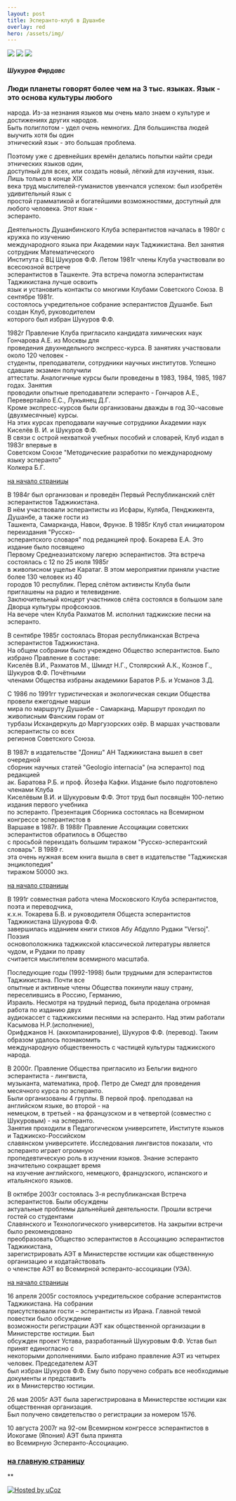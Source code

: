 ```yaml
---
layout: post
title: Эсперанто-клуб в Душанбе
overlay: red
hero: /assets/img/
---
```


[![](nofin.gif)](https://klassikpoez.boom.ru)
[![](nofin.gif)](https://klassikpoez.boom.ru)
[![](nofin.gif)](https://klassikpoez.boom.ru)


  

#### *Шукуров Фирдавс*

### Люди планеты говорят более чем на 3 тыс. языках. Язык - это основа культуры любого  
народа. Из-за незнания языков мы очень мало знаем о культуре и достижениях других народов.  
Быть полиглотом - удел очень немногих. Для большинства людей выучить хотя бы один  
этнический язык - это большая проблема.  
  
Поэтому уже с древнейших времён делались попытки найти среди этнических языков один,  
доступный для всех, или создать новый, лёгкий для изучения, язык. Лишь только в конце XIX  
века труд мыслителей-гуманистов увенчался успехом: был изобретён удивительный язык с  
простой грамматикой и богатейшими возможностями, доступный для любого человека. Этот язык -  
эсперанто.  
  
Деятельность Душанбинского Клуба эсперантистов началась в 1980г с кружка по изучению  
международного языка при Академии наук Таджикистана. Вел занятия сотрудник Математического  
Института с ВЦ Шукуров Ф.Ф. Летом 1981г члены Клуба участвовали во всесоюзной встрече  
эсперантистов в Ташкенте. Эта встреча помогла эсперантистам Таджикистана лучше освоить  
язык и установить контакты со многими Клубами Советского Союза. В сентябре 1981г.  
состоялось учредительное собрание эсперантистов Душанбе. Был создан Клуб, руководителем  
которого был избран Шукуров Ф.Ф.  
  
1982г Правление Клуба пригласило кандидата химических наук Гончарова А.Е. из Москвы для  
проведения двухнедельного экспресс-курса. В занятиях участвовали около 120 человек -  
студенты, преподаватели, сотрудники научных институтов. Успешно сдавшие экзамен получили  
аттестаты. Аналогичные курсы были проведены в 1983, 1984, 1985, 1987 годах. Занятия  
проводили опытные преподаватели эсперанто - Гончаров А.Е., Перевертайло Е.С., Лукьянец Д.Г.  
Кроме экспресс-курсов были организованы дважды в год 30-часовые (двухмесячные) курсы.  
На этих курсах преподавали научные сотрудники Академии наук Киселёв В. И. и Шукуров Ф.Ф.  
В связи с острой нехваткой учебных пособий и словарей, Клуб издал в 1983г впервые в  
Советском Союзе "Методические разработки по международному языку эсперанто"  
Колкера Б.Г.  
  
[на начало страницы](dusxklub.htm)  
  
В 1984г был организован и проведён Первый Республиканский слёт эсперантистов Таджикистана.  
В нём участвовали эсперантисты из Исфары, Куляба, Пенджикента, Душанбе, а также гости из  
Ташкента, Самарканда, Навои, Фрунзе. В 1985г Клуб стал инициатором переиздания "Русско-  
эсперантского словаря" под редакцией проф. Бокарева Е.А. Это издание было посвящено  
Первому Среднеазиатскому лагерю эсперантистов. Эта встреча состоялась с 12 по 25 июля 1985г  
в живописном ущелье Каратаг. В этом мероприятии приняли участие более 130 человек из 40  
городов 10 республик. Перед слётом активисты Клуба были приглашены на радио и телевидение.  
Заключительный концерт участников слёта состоялся в большом зале Дворца культуры профсоюзов.  
На вечере член Клуба Рахматов М. исполнил таджикские песни на эсперанто.  
  
В сентябре 1985г состоялась Вторая республиканская Встреча эсперантистов Таджикистана.  
На общем собрании было учреждено Общество эсперантистов. Было избрано Правление в составе:  
Киселёв В.И., Рахматов М., Шмидт Н.Г., Столярский А.К., Кознов Г., Шукуров Ф.Ф. Почётными  
членами Общества избраны академики Баратов Р.Б. и Усманов З.Д.  
  
С 1986 по 1991гг туристическая и экологическая секции Общества провели ежегодные марши  
мира по маршруту Душанбе - Самарканд. Маршрут проходил по живописным Фанским горам от  
турбазы Искандеркуль до Маргузорских озёр. В маршах участвовали эсперантисты со всех  
регионов Советского Союза.  
  
В 1987г в издательстве "Дониш" АН Таджикистана вышел в свет очередной  
сборник научных статей "Geologio internacia" (на эсперанто) под редакцией  
ак. Баратова Р.Б. и проф. Йозефа Кафки. Издание было подготовлено членами Клуба  
Киселёвым В.И. и Шукуровым Ф.Ф. Этот труд был посвящён 100-летию издания первого учебника  
по эсперанто. Презентация Сборника состоялась на Всемирном конгрессе эсперантистов в  
Варшаве в 1987г. В 1988г Правление Ассоциации советских эсперантистов обратилось в Общество  
с просьбой переиздать большим тиражом "Русско-эсперантский словарь". В 1989 г.  
эта очень нужная всем книга вышла в свет в издательстве "Таджикская энциклопедия"  
тиражом 50000 экз.  
  
[на начало страницы](dusxklub.htm)  
  
В 1991г совместная работа члена Московского Клуба эсперантистов, поэта и переводчика,  
к.х.н. Токарева Б.В. и руководителя Общеста эсперантистов Таджикистана Шукурова Ф.Ф.  
завершилась изданием книги стихов Абу Абдулло Рудаки "Versoj". Поэзия  
основоположника таджикской классической литературы является чудом, и Рудаки по праву  
считается мыслителем всемирного масштаба.  
  
Последующие годы (1992-1998) были трудными для эсперантистов Таджикистана. Почти все  
опытные и активные члены Общества покинули нашу страну, переселившись в Россию, Германию,  
Израиль. Несмотря на трудный период, была проделана огромная работа по изданию двух  
аудиокассет с таджикскими песнями на эсперанто. Над этим работали Касымова Н.Р.(исполнение),  
Орифджанов Н. (аккомпанирование), Шукуров Ф.Ф. (перевод). Таким образом удалось познакомить  
международную общественность с частицей культуры таджикского народа.  
  
В 2000г. Правление Общества пригласило из Бельгии видного эсперантиста - лингвиста,  
музыканта, математика, проф. Петро де Смедт для проведения месячного курса по эсперанто.  
Были организованы 4 группы. В первой проф. преподавал на английском языке, во второй - на  
немецком, в третьей - на французском и в четвертой (совместно с Шукуровым) - на эсперанто.  
Занятия проходили в Педагогическом университете, Институте языков и Таджикско-Российском  
славянском университете. Исследования лингвистов показали, что эсперанто играет огромную  
пропедевтическую роль в изучении языков. Знание эсперанто значительно сокращает время  
на изучение английского, немецкого, французского, испанского и итальянского языков.  
  
В октябре 2003г состоялась 3-я республиканская Встреча эсперантистов. Были обсуждены  
актуальные проблемы дальнейшей деятельности. Прошли встречи гостей со студентами  
Славянского и Технологического университетов. На закрытии встречи было рекомендовано  
преобразовать Общество эсперантистов в Ассоциацию эсперантистов Таджикистана,  
зарегистрировать АЭТ в Министерстве юстиции как общественную организацию и ходатайствовать  
о членстве АЭТ во Всемирной эсперанто-ассоциации (УЭА).  
  
[на начало страницы](dusxklub.htm)  
  
16 апреля 2005г состоялось учредительское собрание эсперантистов Таджикистана. На собрании  
присутствовали гости – эсперантисты из Ирана. Главной темой повестки было обсуждение  
возможности регистрации АЭТ как общественной организации в Министерстве юстиции. Был  
обсужден проект Устава, разработанный Шукуровым Ф.Ф. Устав был принят единогласно с  
некоторыми дополнениями. Было избрано правление АЭТ из четырех человек. Председателем АЭТ  
был избран Шукуров Ф.Ф. Ему было поручено собрать все необходимые документы и представить  
их в Министерство юстиции.  
  
26 мая 2005г АЭТ была зарегистрирована в Министерстве юстиции как общественная организация.  
Был получено свидетельство о регистрации за номером 1576.  
  
10 августа 2007г на 92-ом Всемирном конгрессе эсперантистов в Иокогаме (Япония) АЭТ была принята  
во Всемирную Эсперанто-Ассоциацию.

  

### [на главную страницу](espermov.htm)

**

<div data-align="center">

[![Hosted by uCoz](https://s210.ucoz.net/img/cp/5.gif
"Hosted by uCoz")](https://www.ucoz.ru/ "Создать сайт бесплатно")  

</div>
